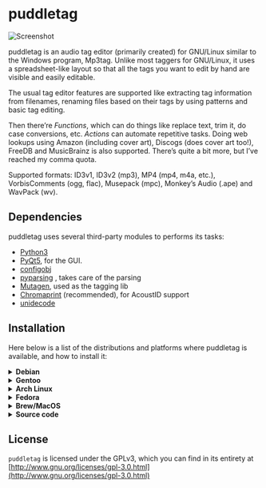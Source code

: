 # puddletag

![Screenshot](docs/_images/5.png)

puddletag is an audio tag editor (primarily created) for GNU/Linux similar to the Windows program, Mp3tag. Unlike most taggers for GNU/Linux, it uses a spreadsheet-like layout so that all the tags you want to edit by hand are visible and easily editable.

The usual tag editor features are supported like extracting tag information from filenames, renaming files based on their tags by using patterns and basic tag editing.

Then there’re _Functions_, which can do things like replace text, trim it, do case conversions, etc. _Actions_ can automate repetitive tasks. Doing web lookups using Amazon (including cover art), Discogs (does cover art too!), FreeDB and MusicBrainz is also supported. There’s quite a bit more, but I’ve reached my comma quota.

Supported formats: ID3v1, ID3v2 (mp3), MP4 (mp4, m4a, etc.), VorbisComments (ogg, flac), Musepack (mpc), Monkey’s Audio (.ape) and WavPack (wv).


## Dependencies

puddletag uses several third-party modules to performs its tasks:

- [Python3](https://www.python.org/)
- [PyQt5](https://pypi.org/project/pyqt5/), for the GUI.
- [configobj](https://pypi.org/project/configobj/)
- [pyparsing](https://pypi.org/project/pyparsing/) , takes care of the parsing
- [Mutagen](https://pypi.org/project/mutagen/), used as the tagging lib
- [Chromaprint](http://acoustid.org/chromaprint) (recommended), for AcoustID support
- [unidecode](https://pypi.org/project/Unidecode/)


## Installation

Here below is a list of the distributions and platforms where puddletag is available, and how to install it:

<details>
<summary><b>Debian</b></summary>

`apt install puddletag`

Contact: @sandrotosi
</details>

<details>
<summary><b>Gentoo</b></summary>

1. overlay: https://github.com/istitov/stuff/
1. add overlay: `sudo layman -a stuff`
1. install: `sudo emerge -av puddletag`

Contact: @DolphinStKom
</details>

<details>
<summary><b>Arch Linux</b></summary>

puddletag is currently part of the [AUR](https://aur.archlinux.org/packages/puddletag/):

```
git clone https://aur.archlinux.org/puddletag.git
cd puddletag
makepkg -si
```

</details>

<details>
<summary><b>Fedora</b></summary>

Available since Fedora 32.

`dnf install puddletag`
</details>

<details>
<summary><b>Brew/MacOS</b></summary>

_support needed, open an issue if interested in working on it_
</details>

<details>
<summary><b>Source code</b></summary>
First, you need to install the dependencies; this step is different depending on the distribution; on Debian you can run:

`apt install python3 python3-mutagen python3-configobj python3-pyparsing python3-pyqt5 python3-pyqt5.qtsvg python3-unidecode`

Then:

```
git clone https://github.com/puddletag/puddletag
cd puddletag
./puddletag
```

Alternatively you can use a [virtual environment](https://docs.python.org/3/library/venv.html), which only requires python and pip to be installed:
```sh
git clone 'https://github.com/puddletag/puddletag.git'
cd 'puddletag'
python3 -m 'venv' '.'
bin/pip3 install -r 'requirements.txt'
bin/python3 'puddletag'
```
</details>


## License

`puddletag` is licensed under the GPLv3, which you can find in its entirety at  [http://www.gnu.org/licenses/gpl-3.0.html](http://www.gnu.org/licenses/gpl-3.0.html)  
